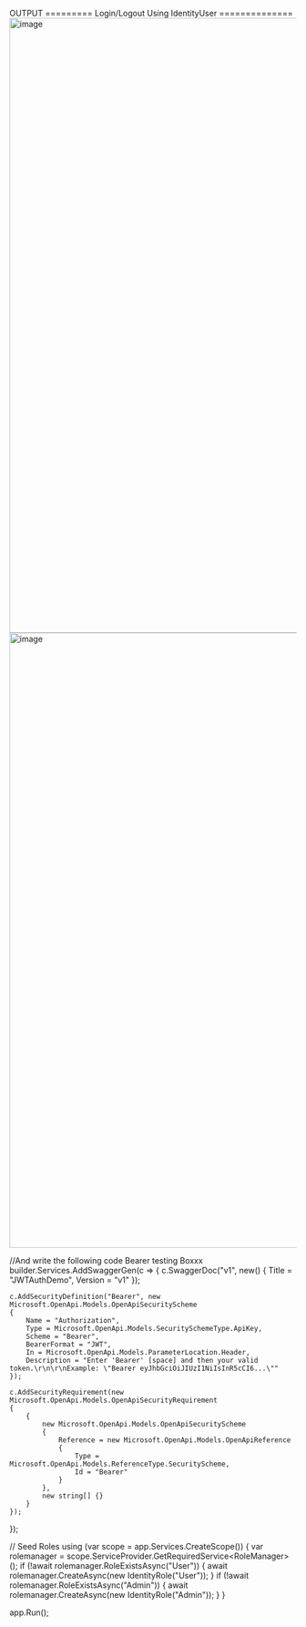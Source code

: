 OUTPUT                 =========    Login/Logout Using IdentityUser    ==============
<img width="1920" height="1080" alt="image" src="https://github.com/user-attachments/assets/57a8e49d-faa0-40b2-9270-f79c92ba8b11" />
<img width="1920" height="1080" alt="image" src="https://github.com/user-attachments/assets/bd0330b7-926f-4335-94c4-70bfe405d03f" />

//And write the following code Bearer testing Boxxx
builder.Services.AddSwaggerGen(c =>
{
    c.SwaggerDoc("v1", new() { Title = "JWTAuthDemo", Version = "v1" });


    c.AddSecurityDefinition("Bearer", new Microsoft.OpenApi.Models.OpenApiSecurityScheme
    {
        Name = "Authorization",
        Type = Microsoft.OpenApi.Models.SecuritySchemeType.ApiKey,
        Scheme = "Bearer",
        BearerFormat = "JWT",
        In = Microsoft.OpenApi.Models.ParameterLocation.Header,
        Description = "Enter 'Bearer' [space] and then your valid token.\r\n\r\nExample: \"Bearer eyJhbGciOiJIUzI1NiIsInR5cCI6...\""
    });

    c.AddSecurityRequirement(new Microsoft.OpenApi.Models.OpenApiSecurityRequirement
    {
        {
            new Microsoft.OpenApi.Models.OpenApiSecurityScheme
            {
                Reference = new Microsoft.OpenApi.Models.OpenApiReference
                {
                    Type = Microsoft.OpenApi.Models.ReferenceType.SecurityScheme,
                    Id = "Bearer"
                }
            },
            new string[] {}
        }
    });
});

// Seed Roles
using (var scope = app.Services.CreateScope())
{
    var rolemanager = scope.ServiceProvider.GetRequiredService<RoleManager<IdentityRole>>();
    if (!await rolemanager.RoleExistsAsync("User"))
    {
        await rolemanager.CreateAsync(new IdentityRole("User"));
    }
    if (!await rolemanager.RoleExistsAsync("Admin"))
    {
        await rolemanager.CreateAsync(new IdentityRole("Admin"));
    }
}

app.Run();

